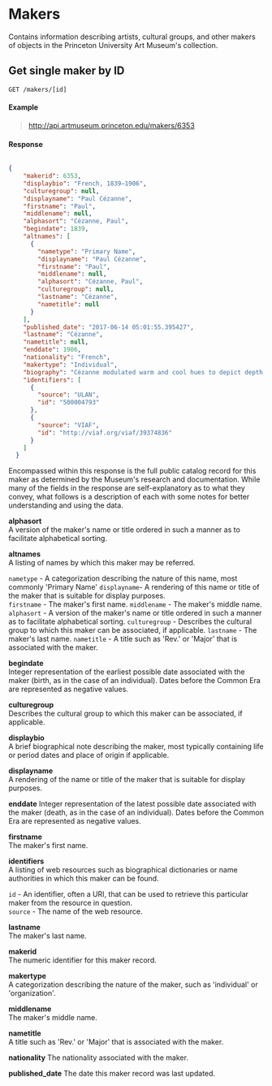 # Makers

Contains information describing artists, cultural groups, and other makers of objects in the Princeton University Art Museum's collection.

## Get single maker by ID

`GET /makers/[id]`

#### Example

> http://api.artmuseum.princeton.edu/makers/6353

#### Response

```json

{
    "makerid": 6353,
    "displaybio": "French, 1839–1906",
    "culturegroup": null,
    "displayname": "Paul Cézanne",
    "firstname": "Paul",
    "middlename": null,
    "alphasort": "Cézanne, Paul",
    "begindate": 1839,
    "altnames": [
      {
        "nametype": "Primary Name",
        "displayname": "Paul Cézanne",
        "firstname": "Paul",
        "middlename": null,
        "alphasort": "Cézanne, Paul",
        "culturegroup": null,
        "lastname": "Cézanne",
        "nametitle": null
      }
    ],
    "published_date": "2017-06-14 05:01:55.395427",
    "lastname": "Cézanne",
    "nametitle": null,
    "enddate": 1906,
    "nationality": "French",
    "makertype": "Individual",
    "biography": "Cézanne modulated warm and cool hues to depict depth and surface and used his constructive brushstroke, rather than perspective or foreshortening, to build up form and structure. Since 1890, his complex painting has influenced nearly every avant-garde movement in painting, including Cubism and abstract art. In his early career, he was strongly influenced by Delacroix and Courbet, using thick slabs of paint to give his early works a sculptural presence and intensity. He exhibited with the Impressionists, but eventually rejected what he considered the Impressionists' lack of structure, declaring his intention to make Impressionism into \"something solid and durable, like the art of museums.\" French artist (ULAN).",
    "identifiers": [
      {
        "source": "ULAN",
        "id": "500004793"
      },
      {
        "source": "VIAF",
        "id": "http://viaf.org/viaf/39374836"
      }
    ]
  }

```

Encompassed within this response is the full public catalog record for this maker as determined by the Museum's research and documentation. While many of the fields in the response are self-explanatory as to what they convey, what follows is a description of each with some notes for better understanding and using the data.

**alphasort**  
A version of the maker's name or title ordered in such a manner as to facilitate alphabetical sorting.

**altnames**  
A listing of names by which this maker may be referred.

`nametype` - A categorization describing the nature of this name, most commonly 'Primary Name'
`displayname`- A rendering of this name or title of the maker that is suitable for display purposes.  
`firstname` - The maker's first name.
`middlename` - The maker's middle name.
`alphasort` - A version of the maker's name or title ordered in such a manner as to facilitate alphabetical sorting.
`culturegroup` - Describes the cultural group to which this maker can be associated, if applicable.
`lastname` - The maker's last name.
`nametitle` - A title such as 'Rev.' or 'Major' that is associated with the maker.

**begindate**  
Integer representation of the earliest possible date associated with the maker (birth, as in the case of an individual). Dates before the Common Era are represented as negative values.

**culturegroup**  
Describes the cultural group to which this maker can be associated, if applicable.

**displaybio**  
A brief biographical note describing the maker, most typically containing life or period dates and place of origin if applicable.  

**displayname**  
A rendering of the name or title of the maker that is suitable for display purposes.  

**enddate**
Integer representation of the latest possible date associated with the maker (death, as in the case of an individual). Dates before the Common Era are represented as negative values.

**firstname**  
The maker's first name.

**identifiers**  
A listing of web resources such as biographical dictionaries or name authorities in which this maker can be found.

`id` - An identifier, often a URI, that can be used to retrieve this particular maker from the resource in question.  
`source` - The name of the web resource.

**lastname**  
The maker's last name.

**makerid**  
The numeric identifier for this maker record.

**makertype**  
A categorization describing the nature of the maker, such as 'individual' or 'organization'.  

**middlename**  
The maker's middle name.

**nametitle**  
A title such as 'Rev.' or 'Major' that is associated with the maker.

**nationality**
The nationality associated with the maker.

**published_date**
The date this maker record was last updated.
